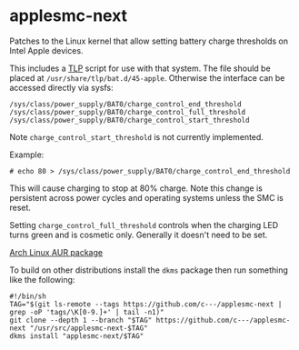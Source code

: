 # applesmc-next
Patches to the Linux kernel that allow setting battery charge thresholds on
Intel Apple devices.

This includes a [TLP](https://linrunner.de/en/tlp/tlp.html) script for use with
that system. The file should be placed at `/usr/share/tlp/bat.d/45-apple`.
Otherwise the interface can be accessed directly via sysfs:
```
/sys/class/power_supply/BAT0/charge_control_end_threshold
/sys/class/power_supply/BAT0/charge_control_full_threshold
/sys/class/power_supply/BAT0/charge_control_start_threshold
```

Note `charge_control_start_threshold` is not currently implemented.

Example:
```
# echo 80 > /sys/class/power_supply/BAT0/charge_control_end_threshold
```

This will cause charging to stop at 80% charge. Note this change is persistent
across power cycles and operating systems unless the SMC is reset.

Setting `charge_control_full_threshold` controls when the charging LED turns
green and is cosmetic only. Generally it doesn't need to be set.

[Arch Linux AUR package](https://aur.archlinux.org/packages/applesmc-next-dkms)

To build on other distributions install the `dkms` package then run something like the following:
```
#!/bin/sh
TAG="$(git ls-remote --tags https://github.com/c---/applesmc-next | grep -oP 'tags/\K[0-9.]+' | tail -n1)"
git clone --depth 1 --branch "$TAG" https://github.com/c---/applesmc-next "/usr/src/applesmc-next-$TAG"
dkms install "applesmc-next/$TAG"
```
